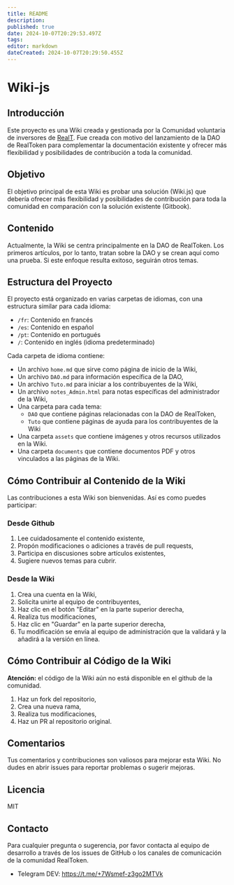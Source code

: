 ```yaml
---
title: README
description: 
published: true
date: 2024-10-07T20:29:53.497Z
tags: 
editor: markdown
dateCreated: 2024-10-07T20:29:50.455Z
---
```


# Wiki-js

## Introducción

Este proyecto es una Wiki creada y gestionada por la Comunidad voluntaria de inversores de [RealT](https://realt.co/). Fue creada con motivo del lanzamiento de la DAO de RealToken para complementar la documentación existente y ofrecer más flexibilidad y posibilidades de contribución a toda la comunidad.

## Objetivo

El objetivo principal de esta Wiki es probar una solución (Wiki.js) que debería ofrecer más flexibilidad y posibilidades de contribución para toda la comunidad en comparación con la solución existente (Gitbook).

## Contenido

Actualmente, la Wiki se centra principalmente en la DAO de RealToken. Los primeros artículos, por lo tanto, tratan sobre la DAO y se crean aquí como una prueba. Si este enfoque resulta exitoso, seguirán otros temas.

## Estructura del Proyecto

El proyecto está organizado en varias carpetas de idiomas, con una estructura similar para cada idioma:

- `/fr`: Contenido en francés
- `/es`: Contenido en español
- `/pt`: Contenido en portugués
- `/`: Contenido en inglés (idioma predeterminado)

Cada carpeta de idioma contiene:

- Un archivo `home.md` que sirve como página de inicio de la Wiki,
- Un archivo `DAO.md` para información específica de la DAO,
- Un archivo `Tuto.md` para iniciar a los contribuyentes de la Wiki,
- Un archivo `notes_Admin.html` para notas específicas del administrador de la Wiki,
- Una carpeta para cada tema:
  - `DAO` que contiene páginas relacionadas con la DAO de RealToken,
  - `Tuto` que contiene páginas de ayuda para los contribuyentes de la Wiki
- Una carpeta `assets` que contiene imágenes y otros recursos utilizados en la Wiki.
- Una carpeta `documents` que contiene documentos PDF y otros vinculados a las páginas de la Wiki.

## Cómo Contribuir al Contenido de la Wiki

Las contribuciones a esta Wiki son bienvenidas. Así es como puedes participar:

### Desde Github

1. Lee cuidadosamente el contenido existente,
2. Propón modificaciones o adiciones a través de pull requests,
3. Participa en discusiones sobre artículos existentes,
4. Sugiere nuevos temas para cubrir.

### Desde la Wiki

1. Crea una cuenta en la Wiki,
2. Solicita unirte al equipo de contribuyentes,
3. Haz clic en el botón "Editar" en la parte superior derecha,
4. Realiza tus modificaciones,
5. Haz clic en "Guardar" en la parte superior derecha,
6. Tu modificación se envía al equipo de administración que la validará y la añadirá a la versión en línea.

## Cómo Contribuir al Código de la Wiki

**Atención:** el código de la Wiki aún no está disponible en el github de la comunidad.

1. Haz un fork del repositorio,
2. Crea una nueva rama,
3. Realiza tus modificaciones,
4. Haz un PR al repositorio original.

## Comentarios

Tus comentarios y contribuciones son valiosos para mejorar esta Wiki. No dudes en abrir issues para reportar problemas o sugerir mejoras.

## Licencia

MIT

## Contacto

Para cualquier pregunta o sugerencia, por favor contacta al equipo de desarrollo a través de los issues de GitHub o los canales de comunicación de la comunidad RealToken.

- Telegram DEV: https://t.me/+7Wsmef-z3go2MTVk
